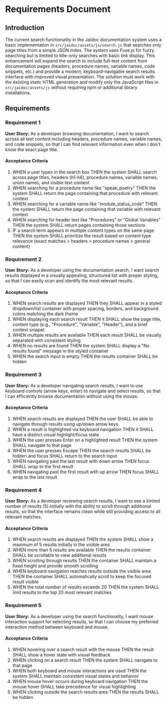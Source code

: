 # Requirements Document

## Introduction

The current search functionality in the Jaidoc documentation system uses a basic implementation in `src/jaidoc/assets/js/search.js` that searches only page titles from a simple JSON index. The system uses Fuse.js for fuzzy searching but is limited to title-only searches with basic link display. This enhancement will expand the search to include full-text content from documentation pages (headers, procedure names, variable names, code snippets, etc.) and provide a modern, keyboard-navigable search results interface with improved visual presentation. The solution must work with the existing static HTML generation and modify only the JavaScript files in `src/jaidoc/assets/js` without requiring npm or additional library installations.

## Requirements

### Requirement 1

**User Story:** As a developer browsing documentation, I want to search across all text content including headers, procedure names, variable names, and code snippets, so that I can find relevant information even when I don't know the exact page title.

#### Acceptance Criteria

1. WHEN a user types in the search box THEN the system SHALL search across page titles, headers (h1-h6), procedure names, variable names, union names, and visible text content
2. WHEN searching for a procedure name like "speak_poetry" THEN the system SHALL return the page containing that procedure with relevant context
3. WHEN searching for a variable name like "module_status_code" THEN the system SHALL return the page containing that variable with relevant context
4. WHEN searching for header text like "Procedures" or "Global Variables" THEN the system SHALL return pages containing those sections
5. IF a search term appears in multiple content types on the same page THEN the system SHALL prioritize the result based on content type relevance (exact matches > headers > procedure names > general content)

### Requirement 2

**User Story:** As a developer using the documentation search, I want search results displayed in a visually appealing, structured list with proper styling, so that I can easily scan and identify the most relevant results.

#### Acceptance Criteria

1. WHEN search results are displayed THEN they SHALL appear in a styled dropdown/list container with proper spacing, borders, and background colors matching the dark theme
2. WHEN displaying each search result THEN it SHALL show the page title, content type (e.g., "Procedure", "Variable", "Header"), and a brief context snippet
3. WHEN multiple results are available THEN each result SHALL be visually separated with consistent styling
4. WHEN no results are found THEN the system SHALL display a "No results found" message in the styled container
5. WHEN the search input is empty THEN the results container SHALL be hidden

### Requirement 3

**User Story:** As a developer navigating search results, I want to use keyboard controls (arrow keys, enter) to navigate and select results, so that I can efficiently browse documentation without using the mouse.

#### Acceptance Criteria

1. WHEN search results are displayed THEN the user SHALL be able to navigate through results using up/down arrow keys
2. WHEN a result is highlighted via keyboard navigation THEN it SHALL have a distinct visual highlight/focus state
3. WHEN the user presses Enter on a highlighted result THEN the system SHALL navigate to that page
4. WHEN the user presses Escape THEN the search results SHALL be hidden and focus SHALL return to the search input
5. WHEN navigating past the last result with down arrow THEN focus SHALL wrap to the first result
6. WHEN navigating past the first result with up arrow THEN focus SHALL wrap to the last result

### Requirement 4

**User Story:** As a developer reviewing search results, I want to see a limited number of results (5) initially with the ability to scroll through additional results, so that the interface remains clean while still providing access to all relevant matches.

#### Acceptance Criteria

1. WHEN search results are displayed THEN the system SHALL show a maximum of 5 results initially in the visible area
2. WHEN more than 5 results are available THEN the results container SHALL be scrollable to view additional results
3. WHEN scrolling through results THEN the container SHALL maintain a fixed height and provide smooth scrolling
4. WHEN keyboard navigation reaches results outside the visible area THEN the container SHALL automatically scroll to keep the focused result visible
5. WHEN the total number of results exceeds 20 THEN the system SHALL limit results to the top 20 most relevant matches

### Requirement 5

**User Story:** As a developer using the search functionality, I want mouse interaction support for selecting results, so that I can choose my preferred interaction method between keyboard and mouse.

#### Acceptance Criteria

1. WHEN hovering over a search result with the mouse THEN the result SHALL show a hover state with visual feedback
2. WHEN clicking on a search result THEN the system SHALL navigate to that page
3. WHEN both keyboard and mouse interactions are used THEN the system SHALL maintain consistent visual states and behavior
4. WHEN mouse hover occurs during keyboard navigation THEN the mouse hover SHALL take precedence for visual highlighting
5. WHEN clicking outside the search results area THEN the results SHALL be hidden
